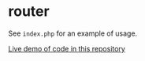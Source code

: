 # router

See `index.php` for an example of usage.

[Live demo of code in this repository](router.n1rwana.ml)
